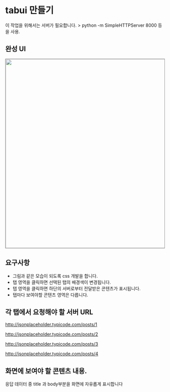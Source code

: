 # tabui 만들기

이 작업을 위해서는 서버가 필요합니다.
 \> python -m SimpleHTTPServer 8000 등을 사용.

## 완성 UI
<img src="https://github.com/code-squad/white-web-practice-code/blob/master/tabui/result/tabui.jpg" width="600px;" style="border:1px solid gray;">

## 요구사항
- 그림과 같은 모습이 되도록 css 개발을 합니다.
- 탭 영역을 클릭하면 선택된 탭의 배경색이 변경됩니다.
- 탭 영역을 클릭하면 하단의 서버로부터 전달받은 콘텐츠가 표시됩니다.
- 탭마다 보여야할 콘텐츠 영역은 다릅니다.


## 각 탭에서 요청해야 할 서버 URL
http://jsonplaceholder.typicode.com/posts/1

http://jsonplaceholder.typicode.com/posts/2

http://jsonplaceholder.typicode.com/posts/3

http://jsonplaceholder.typicode.com/posts/4

## 화면에 보여야 할 콘텐츠 내용.
응답 데이터 중 title 과 body부분을 화면에 자유롭게 표시합니다